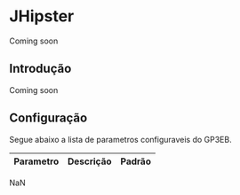 # JHipster

Coming soon

## Introdução

Coming soon

## Configuração

Segue abaixo a lista de parametros configuraveis do GP3EB.

Parametro | Descrição | Padrão
--------- | ----------- | -------
NaN
